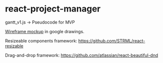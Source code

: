 # react-project-manager

gantt_v1.js -> Pseudocode for MVP

[Wireframe mockup](https://docs.google.com/drawings/d/1ik6u2L2tU6HjCKC-xj1W3ZgOB8zJdJtN8cRIfeixH30/edit) in google drawings.

Resizeable components framework: https://github.com/STRML/react-resizable

Drag-and-drop framework: https://github.com/atlassian/react-beautiful-dnd
